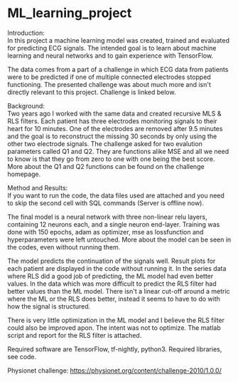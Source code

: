 # ML_learning_project

Introduction:<br/>
In this project a machine learning model was created, trained and evaluated for predicting ECG signals. 
The intended goal is to learn about machine learning and neural networks and to gain experience with TensorFlow. 

The data comes from a part of a challenge in which ECG data from patients were to be predicted if one of multiple connected electrodes stopped functioning. 
The presented challenge was about much more and isn't directly relevant to this project. Challenge is linked below.

Background:<br/>
Two years ago I worked with the same data and created recursive MLS & RLS filters. Each patient has three electrodes monitoring signals to their heart for 10 minutes.
One of the electrodes are removed after 9.5 minutes and the goal is to reconstruct the missing 30 seconds by only using the other two electrode signals. 
The challenge asked for two evalution parameters called Q1 and Q2. They are functions alike MSE and all we need to know is that they go from zero to one with one being the best score.
More about the Q1 and Q2 functions can be found on the challenge homepage.

Method and Results:<br/>
If you want to run the code, the data files used are attached and you need to skip the second cell with SQL commands (Server is offline now). 

The final model is a neural network with three non-linear relu layers, containing 12 neurons each, and a single neuron end-layer. 
Training was done with 150 epochs, adam as optimizer, mse as lossfunction and hyperparameters were left untouched. 
More about the model can be seen in the codes, even without running them. 

The model predicts the continuation of the signals well. Result plots for each patient are displayed in the code without running it. 
In the series data where RLS did a good job of predicting, the ML model had even better values. 
In the data which was more difficult to predict the RLS filter had better values than the ML model. 
There isn't a linear cut-off around a metric where the ML or the RLS does better, instead it seems to have to do with how the signal is structured. 

There is very little optimization in the ML model and I believe the RLS filter could also be improved apon. The intent was not to optimize. 
The matlab script and report for the RLS filter is attached.


Required software are TensorFlow, tf-nightly, python3. 
Required libraries, see code. 

Physionet challenge:
https://physionet.org/content/challenge-2010/1.0.0/


